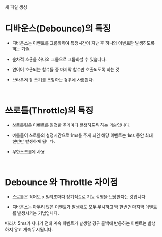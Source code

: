 새 파일 생성

# 디바운스(Debounce)의 특징

- 디바운스는 이벤트를 그룹화하여 특정시간이 지난 후 하나의 이벤트만 발생하도록 하는 기술.

- 순차적 호출을 하나의 그룹으로 그룹화할 수 있습니다.

- 연이어 호출되는 함수들 중 마지막 함수만 호출되도록 하는 것

- 브라우저 창 크기를 조장하는 경우에 사용된다.

<br>

# 쓰로틀(Throttle)의 특징

- 쓰로틀링은 이벤트를 일정한 주기마다 발생하도록 하는 기술입니다.

- 예를들어 쓰로틀의 설정시간으로 1ms를 주게 되면 해당 이벤트는 1ms 동안 최대 한번만 발생하게 됩니다.

- 무한스크롤에 사용

<br>

# Debounce 와 Throttle 차이점

- 스로틀은 적어도 x 밀리초마다 정기적으로 기능 실행을 보장한다는 것입니다.

- 디바운스는 아무리 많은 이벤트가 발생해도 모두 무시하고 딱 한번만 마지막 이벤트를 발생시키는 기법입니다.

따라서 5ms가 지나기 전에 계속 이벤트가 발생할 경우 콜백에 반응하는 이벤트는 발생하지 않고 계속 무시됩니다.
